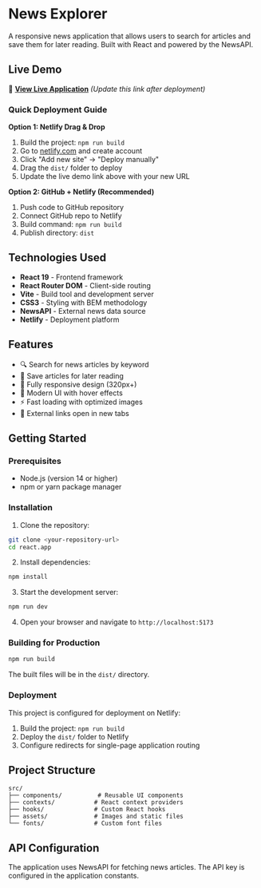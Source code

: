 # News Explorer

A responsive news application that allows users to search for articles and save them for later reading. Built with React and powered by the NewsAPI.

## Live Demo

🚀 **[View Live Application](https://your-deployed-app-url.netlify.app)** *(Update this link after deployment)*

### Quick Deployment Guide

**Option 1: Netlify Drag & Drop**
1. Build the project: `npm run build`
2. Go to [netlify.com](https://netlify.com) and create account
3. Click "Add new site" → "Deploy manually"
4. Drag the `dist/` folder to deploy
5. Update the live demo link above with your new URL

**Option 2: GitHub + Netlify (Recommended)**
1. Push code to GitHub repository
2. Connect GitHub repo to Netlify
3. Build command: `npm run build`
4. Publish directory: `dist`

## Technologies Used

- **React 19** - Frontend framework
- **React Router DOM** - Client-side routing
- **Vite** - Build tool and development server
- **CSS3** - Styling with BEM methodology
- **NewsAPI** - External news data source
- **Netlify** - Deployment platform

## Features

- 🔍 Search for news articles by keyword
- 💾 Save articles for later reading
- 📱 Fully responsive design (320px+)
- 🎨 Modern UI with hover effects
- ⚡ Fast loading with optimized images
- 🔗 External links open in new tabs

## Getting Started

### Prerequisites

- Node.js (version 14 or higher)
- npm or yarn package manager

### Installation

1. Clone the repository:
```bash
git clone <your-repository-url>
cd react.app
```

2. Install dependencies:
```bash
npm install
```

3. Start the development server:
```bash
npm run dev
```

4. Open your browser and navigate to `http://localhost:5173`

### Building for Production

```bash
npm run build
```

The built files will be in the `dist/` directory.

### Deployment

This project is configured for deployment on Netlify:

1. Build the project: `npm run build`
2. Deploy the `dist/` folder to Netlify
3. Configure redirects for single-page application routing

## Project Structure

```
src/
├── components/          # Reusable UI components
├── contexts/           # React context providers
├── hooks/              # Custom React hooks
├── assets/             # Images and static files
└── fonts/              # Custom font files
```

## API Configuration

The application uses NewsAPI for fetching news articles. The API key is configured in the application constants.
